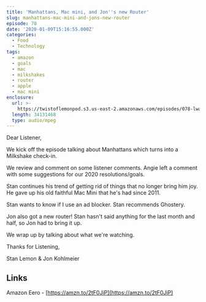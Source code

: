 ```yaml
---
title: 'Manhattans, Mac mini, and Jon''s new Router'
slug: manhattans-mac-mini-and-jons-new-router
episode: 78
date: '2020-01-09T15:16:55.000Z'
categories:
  - Food
  - Technology
tags:
  - amazon
  - goals
  - mac
  - milkshakes
  - router
  - apple
  - mac mini
enclosure:
  url: >-
    https://twistoflemonpod.s3.us-east-2.amazonaws.com/episodes/078-lwatol-20200109.mp3
  length: 34131468
  type: audio/mpeg
---
```


Dear Listener,

We kick off the episode talking about Manhattans which turns into a Milkshake check-in.

We review and comment on some listener comments. Angie left a comment with some suggestions for our 2020 resolutions/goals.

Stan continues his trend of getting rid of things that no longer bring him joy. He gave up his old faithful Mac Mini that he's had since 2011.

Stan wants to know if I use an ad blocker. Stan recommends Ghostery.

Jon also got a new router! Stan hasn't said anything for the last month and half, so Jon had to bring it up.

We wrap up by talking about what we're watching.

Thanks for Listening,

Stan Lemon & Jon Kohlmeier

## Links

Amazon Eero - [https://amzn.to/2tF0JiP](https://amzn.to/2tF0JiP)
